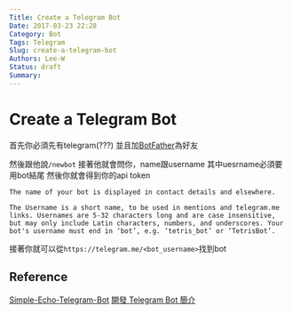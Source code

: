 ```yaml
---
Title: Create a Telegram Bot
Date: 2017-03-23 22:28
Category: Bot
Tags: Telegram
Slug: create-a-telegram-bot
Authors: Lee-W
Status: draft
Summary: 
---
```


# Create a Telegram Bot

首先你必須先有telegram(???)
並且加[BotFather](https://telegram.me/botfather)為好友

然後跟他說`/newbot`
接著他就會問你，name跟username
其中uesrname必須要用bot結尾
然後你就會得到你的api token

```
The name of your bot is displayed in contact details and elsewhere.

The Username is a short name, to be used in mentions and telegram.me links. Usernames are 5-32 characters long and are case insensitive, but may only include Latin characters, numbers, and underscores. Your bot's username must end in ‘bot’, e.g. ‘tetris_bot’ or ‘TetrisBot’.
```


接著你就可以從`https://telegram.me/<bot_username>`找到bot


## Reference
[Simple-Echo-Telegram-Bot](https://github.com/sooyhwang/Simple-Echo-Telegram-Bot)
[開發 Telegram Bot 簡介](http://blog.30sparks.com/develop-telegram-bot-introduction/)